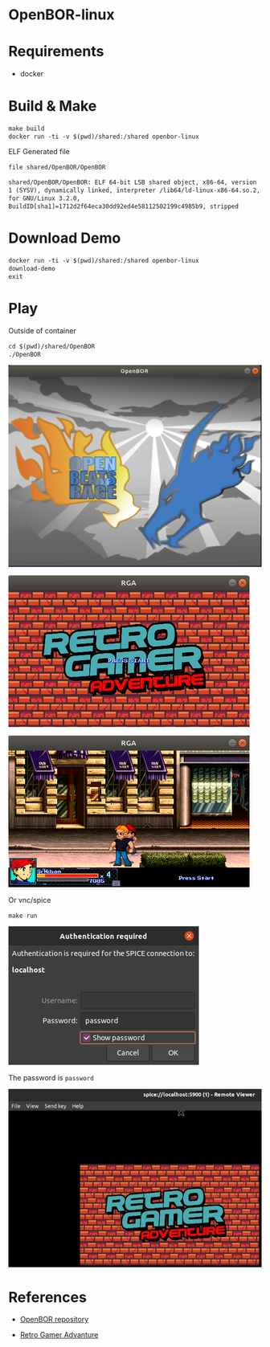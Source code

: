 # OpenBOR-linux


# Requirements

* docker

# Build & Make

```
make build
docker run -ti -v $(pwd)/shared:/shared openbor-linux
```

ELF Generated file

```
file shared/OpenBOR/OpenBOR
```

```
shared/OpenBOR/OpenBOR: ELF 64-bit LSB shared object, x86-64, version 1 (SYSV), dynamically linked, interpreter /lib64/ld-linux-x86-64.so.2, for GNU/Linux 3.2.0, BuildID[sha1]=1712d2f64eca30dd92ed4e58112502199c4985b9, stripped
```


# Download Demo

```
docker run -ti -v $(pwd)/shared:/shared openbor-linux
download-demo
exit
```

# Play

Outside of container

```
cd $(pwd)/shared/OpenBOR
./OpenBOR
```

![](doc/openbor.png)

![](doc/start.png)

![](doc/playing.png)


Or vnc/spice

```
make run
```
![](doc/spice-password.png)

The password is `password`

![](doc/spice-viewer.png)

# References

* [OpenBOR repository](https://github.com/DCurrent/openbor)

* [Retro Gamer Advanture](http://www.zvitor.com.br/projeto/rga.html)
